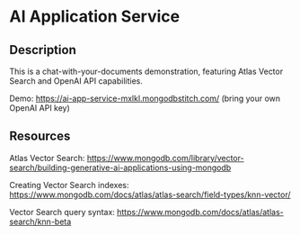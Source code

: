 # AI Application Service

## Description
This is a chat-with-your-documents demonstration, featuring Atlas Vector Search and OpenAI API capabilities.  

Demo: https://ai-app-service-mxlkl.mongodbstitch.com/ (bring your own OpenAI API key)

## Resources
Atlas Vector Search: https://www.mongodb.com/library/vector-search/building-generative-ai-applications-using-mongodb

Creating Vector Search indexes:
https://www.mongodb.com/docs/atlas/atlas-search/field-types/knn-vector/

Vector Search query syntax:
https://www.mongodb.com/docs/atlas/atlas-search/knn-beta
